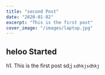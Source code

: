 ```yaml
---
title: "second Post"
date: "2020-01-02"
excerpt: "This is the first post"
cover_image: "/images/laptop.jpg"
---
```


## heloo Started

h1. This is the first post
sd;j
`sdhkjsdhkj`
